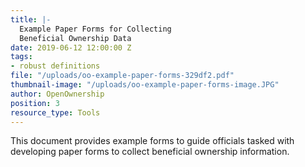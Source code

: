```yaml
---
title: |-
  Example Paper Forms for Collecting
  Beneficial Ownership Data
date: 2019-06-12 12:00:00 Z
tags:
- robust definitions
file: "/uploads/oo-example-paper-forms-329df2.pdf"
thumbnail-image: "/uploads/oo-example-paper-forms-image.JPG"
author: OpenOwnership
position: 3
resource_type: Tools
---
```


This document provides example forms to guide officials tasked with developing paper forms to collect beneficial ownership information.
